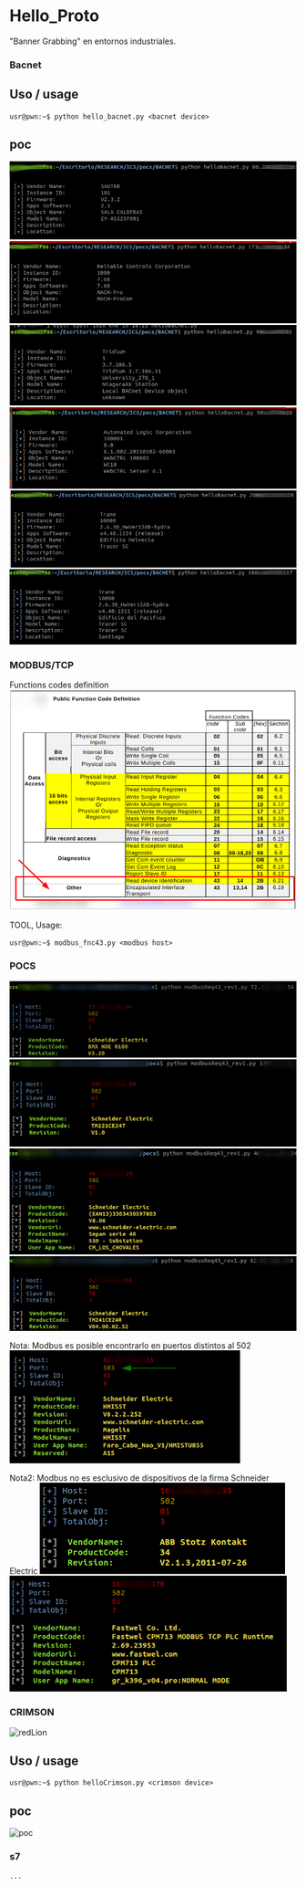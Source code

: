 # Hello_Proto
"Banner Grabbing" en entornos industriales. 

### Bacnet
## Uso / usage

	usr@pwn:~$ python hello_bacnet.py <bacnet device> 

## poc	
![poc_1](bacnet/pocs/poc_1.png)
![poc_2](bacnet/pocs/poc_2.png)
![poc_3](bacnet/pocs/poc_3.png)
![poc_4](bacnet/pocs/poc_4.png)
![poc_5](bacnet/pocs/poc_5.png)
![poc_6](bacnet/pocs/poc_6.png)


### MODBUS/TCP

Functions codes definition
![poc_1](info/modbusFNC43.png)

TOOL, Usage: 

    usr@pwn:~$ modbus_fnc43.py <modbus host>

### POCS
![poc_1](pocs/modbus_poc_1.png)
![poc_2](pocs/modbus_poc_2.png)
![poc_3](pocs/modbus_poc_3.png)
![poc_4](pocs/modbus_poc_4.png)

Nota: Modbus es posible encontrarlo en puertos distintos al 502
![poc_5](pocs/modbus_poc_5.png)

Nota2: Modbus no es esclusivo de dispositivos de la firma Schneider Electric
![poc_6](pocs/modbus_poc_6.png)
![poc_6](pocs/modbus_poc_7.png)


### CRIMSON
![redLion](redLion.png)

## Uso / usage

	usr@pwn:~$ python helloCrimson.py <crimson device> 

## poc	
![poc](pocs.png)



### s7
	...	


